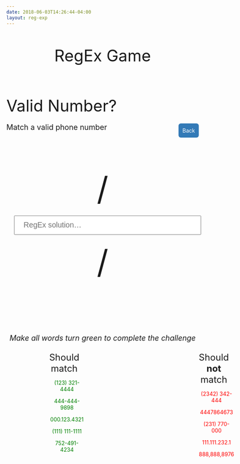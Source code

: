 ```yaml
---
date: 2018-06-03T14:26:44-04:00
layout: reg-exp
---
```


<style>
.list-of-questions__item{
  padding: 8px;
  line-height: 1.42857143;
  vertical-align: top;
  border-top: 1px solid #ddd
}
.list-of-questions__row: hover{
  background-color: #f5f5f5
}
.list-of-questions{
  border-collapse: collapse;
  margin: auto;
  font-size: 1.4rem;
  width: 100%
}
html{
  font-size: 10px;
  font-family: "Helvetica Neue", Helvetica, Arial, sans-serif
}
.nav-bar{
  font-size: 16px;
}
.footer {
  font-size: 16px;
}
.content-wrapper{
  margin: auto;
  position: relative
}
.page-title{
  font-size: 3em;
  font-weight: normal;
  margin-top: 5rem;
  margin-bottom: 0px
}
.page-discription__details{
  font-size: 1.4em;
  margin-top: 1em;
  text-align: left
}
.page-discription__title{
  margin: auto;
  margin-top: 8rem;
  font-size: 3em;
  font-weight: normal;
  text-align: left
}
.button{
  color: #fff;
  font-size: 1.4rem;
  background-color: #337ab7;
  border-color: #2e6da4;
  border-width: 1px;
  border-radius: 6px;
  padding: 1rem;
  cursor: pointer;
  width: 100px;
  width: fit-content;
  float: right
}
.button--back{
  margin-top: -3em
}
.page-header{
  margin: auto;
  text-align: center
}
.page-header__home{
  margin: 5rem
}
.regex-input{
  margin: auto;
  margin-top: 7em;
  text-align: center
}
.regex-input__boarder{
  font-size: 6em
}
.regex-solution{
  font-size: 1.4em;
  padding: .6em 1.2em;
  margin: 1em;
  width: 25em;
  vertical-align: bottom
}
.result-msg{
  font-size: 1.4em;
  margin-top: 7em;
  font-style: italic
}
.desired-output{
  max-width: 60%;
  margin: auto;
  width: fit-content;
  display: flex;
  font-size: 1.4rem
}
.desired-output__title{
  padding: 1em;
  padding-left: 0;
  font-size: 2.4rem
}
.should-match{
  padding-right: 6em
}
.should-not-match{
  padding-left: 6em
}
.should-match-string,.should-not-match-string{
  padding-top: 1em;
  padding-left: 1em;
  font-size: 1.4rem
}
.should-match-string{
  color: green
}
.should-not-match-string{
  color: red
}


  

  

</style>
  
<div class="content-wrapper">
<section class="page-header">
<h1 class="page-title">RegEx Game</h1>
<div class="page-discription">
  <h2 class="page-discription__title">Valid Number?</h2>
  <p class="page-discription__details">Match a valid phone number</p>
</div>
<a href="..">
  <div class="button button--back">Back
  </div>
</a>

</section>
<section class="regex-input">
<span class="regex-input__boarder">/</span>
<input class="regex-solution" type="text" placeholder="RegEx solution…"> 
<span class="regex-input__boarder">/</span>
  
<div class="result-msg">Make all words turn green to complete the challenge</div>
<section class="desired-output">
<div class="should-match desired-output__title">
  Should match
  <div class="should-match-string">(123) 321-4444</div>
  <div class="should-match-string">444-444-9898</div>
  <div class="should-match-string">000.123.4321</div>
  <div class="should-match-string">(111) 111-1111</div>
  <div class="should-match-string">752-491-4234</div>
</div>

<div class="should-not-match desired-output__title">Should <strong>not</strong> match
  <div class="should-not-match-string">(2342) 342-444</div>
  <div class="should-not-match-string">4447864673</div>
  <div class="should-not-match-string">(231) 770-000</div>
  <div class="should-not-match-string">111.111.232.1</div>
  <div class="should-not-match-string">888,888,8976</div>
</div>
</section>
</section></div> 
